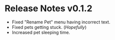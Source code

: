 # Release Notes v0.1.2

- Fixed "Rename Pet" menu having incorrect text.
- Fixed pets getting stuck. (*Hopefully*)
- Increased pet sleeping time.